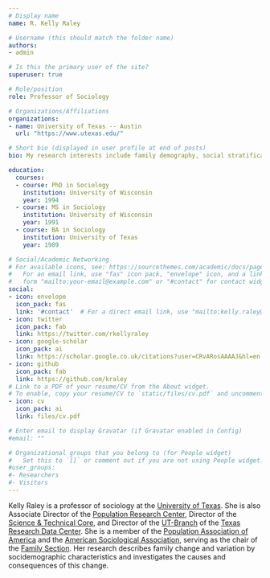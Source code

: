 ```yaml
---
# Display name
name: R. Kelly Raley

# Username (this should match the folder name)
authors:
- admin

# Is this the primary user of the site?
superuser: true

# Role/position
role: Professor of Sociology

# Organizations/Affiliations
organizations:
- name: University of Texas -- Austin
  url: "https://www.utexas.edu/"

# Short bio (displayed in user profile at end of posts)
bio: My research interests include family demography, social stratification, race/ethnicity.

education:
  courses:
  - course: PhD in Sociology
    institution: University of Wisconsin
    year: 1994
  - course: MS in Sociology
    institution: University of Wisconsin
    year: 1991
  - course: BA in Sociology
    institution: University of Texas
    year: 1989

# Social/Academic Networking
# For available icons, see: https://sourcethemes.com/academic/docs/page-builder/#icons
#   For an email link, use "fas" icon pack, "envelope" icon, and a link in the
#   form "mailto:your-email@example.com" or "#contact" for contact widget.
social:
- icon: envelope
  icon_pack: fas
  link: '#contact'  # For a direct email link, use "mailto:kelly.raley@austin.utexas.edu".
- icon: twitter
  icon_pack: fab
  link: https://twitter.com/rkellyraley
- icon: google-scholar
  icon_pack: ai
  link: https://scholar.google.co.uk/citations?user=CRvARosAAAAJ&hl=en
- icon: github
  icon_pack: fab
  link: https://github.com/kraley
# Link to a PDF of your resume/CV from the About widget.
# To enable, copy your resume/CV to `static/files/cv.pdf` and uncomment the lines below.
- icon: cv
  icon_pack: ai
  link: files/cv.pdf

# Enter email to display Gravatar (if Gravatar enabled in Config)
#email: ""

# Organizational groups that you belong to (for People widget)
#   Set this to `[]` or comment out if you are not using People widget.
#user_groups:
#- Researchers
#- Visitors
---
```


Kelly Raley is a professor of sociology at the [University of Texas](https://www.utexas.edu). She is also Associate Director of the [Population Research Center](https://liberalarts.utexas.edu/prc/), Director of the [Science & Technical Core](https://liberalarts.utexas.edu/prc/_scientific-and-technical/overview.php), and Director of the [UT-Branch](https://www.census.gov/about/adrm/fsrdc/locations/ut-austin.html) of the [Texas Research Data Center](https://txrdc.tamu.edu/consortium/). She is a member of the [Population Association of America](http://www.populationassociation.org/) and the [American Sociological Association](http://www.asanet.org/), serving as the chair of the [Family Section](http://www.asafamilysection.com/). Her research describes family change and variation by socidemographic characteristics and investigates the causes and consequences of this change.
